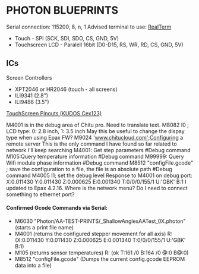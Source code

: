 # PHOTON BLUEPRINTS

Serial connection: 115200, 8, n, 1
Advised terminal to use: [RealTerm](https://realterm.sourceforge.io/index.html#downloads_Download)

- Touch - SPI (SCK, SDI, SDO, CS, GND, 5V)
- Touchscreen LCD - Paralell 16bit (D0-D15, RS, WR, RD, CS, GND, 5V)

## ICs

Screen Controllers

- XPT2046 or HR2046 (touch - all screens)
- ILI9341 (2.8") 
- ILI9488 (3.5") 

[TouchScreen Pinouts (KUDOS Cex123)](Photon_Touchscreen_Pinouts.pdf)


M4001 is in the debug area of Chitu pro. Need to translate text.
M8082 I0 ; LCD type: 0: 2.8 inch, 1: 3.5 inch
May this be useful to change the dispay type when using Epax FW?
M9024 'www.chitucloud.com';Configuring a remote server
This is the only command I have found so far related to network
I'll keep searching
M4001: Get step parameters #Debug command
M105:Query temperature information #Debug command
M99999: Query Wifi module phase information #Debug command
M8512 "configFile.gcode" ; save the configuration to a file, the file is an absolute path #Debug command
M4005 I1; set the debug level
Response to M4001 on debug port:
X:0.011430 Y:0.011430 Z:0.000625 E:0.001340 T:0/0/0/155/1 U:'GBK' B:1
I updated to Epax 4.2.16. Where is the network menú? Do I need to connect something to ethernet port?

#### Confirmed Gcode Commands via Serial:

- M6030 "Photon/AA-TEST-PRINTS/_ShallowAnglesAATest_0X.photon" (starts a print file name)
- M4001 (returns the configured stepper movement for all axis) R: (X:0.011430 Y:0.011430 Z:0.000625 E:0.001340 T:0/0/0/155/1 U:'GBK' B:1) 
- M105 (returns sensor temperatures) R: (ok T:161 /0 B:164 /0 @:0 B@:0)
- M8512 "configFile.gcode" (Dumps the current config.gcode EEPROM data into a file)


